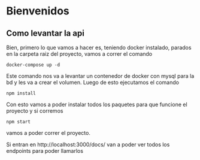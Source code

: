 # Bienvenidos
## Como levantar la api
Bien, primero lo que vamos a hacer es, teniendo docker instalado, parados en la carpeta raiz del proyecto, vamos a correr el comando

```
docker-compose up -d
```

Este comando nos va a levantar un contenedor de docker con mysql para la bd y les va a crear el volumen. Luego de esto ejecutamos el comando

```
npm install
```

Con esto vamos a poder instalar todos los paquetes para que funcione el proyecto y si corremos

```
npm start
```

vamos a poder correr el proyecto.

Si entran en http://localhost:3000/docs/ van a poder ver todos los endpoints para poder llamarlos